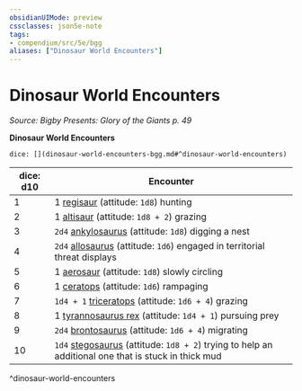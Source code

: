 ```yaml
---
obsidianUIMode: preview
cssclasses: json5e-note
tags:
- compendium/src/5e/bgg
aliases: ["Dinosaur World Encounters"]
---
```

# Dinosaur World Encounters
*Source: Bigby Presents: Glory of the Giants p. 49* 

**Dinosaur World Encounters**

`dice: [](dinosaur-world-encounters-bgg.md#^dinosaur-world-encounters)`

| dice: d10 | Encounter |
|-----------|-----------|
| 1 | 1 [regisaur](5E2014官方资源/bestiary/monstrosity/regisaur-bgg.md) (attitude: `1d8`) hunting |
| 2 | 1 [altisaur](5E2014官方资源/bestiary/monstrosity/altisaur-bgg.md) (attitude: `1d8 + 2`) grazing |
| 3 | `2d4` [ankylosaurus](5E2014官方资源/bestiary/beast/ankylosaurus.md) (attitude: `1d8`) digging a nest |
| 4 | `2d4` [allosaurus](5E2014官方资源/bestiary/beast/allosaurus.md) (attitude: `1d6`) engaged in territorial threat displays |
| 5 | 1 [aerosaur](5E2014官方资源/bestiary/monstrosity/aerosaur-bgg.md) (attitude: `1d8`) slowly circling |
| 6 | 1 [ceratops](5E2014官方资源/bestiary/monstrosity/ceratops-bgg.md) (attitude: `1d6`) rampaging |
| 7 | `1d4 + 1` [triceratops](5E2014官方资源/bestiary/beast/triceratops.md) (attitude: `1d6 + 4`) grazing |
| 8 | 1 [tyrannosaurus rex](5E2014官方资源/bestiary/beast/tyrannosaurus-rex.md) (attitude: `1d4 + 1`) pursuing prey |
| 9 | `2d4` [brontosaurus](5E2014官方资源/bestiary/beast/brontosaurus-mpmm.md) (attitude: `1d6 + 4`) migrating |
| 10 | `1d4` [stegosaurus](5E2014官方资源/bestiary/beast/stegosaurus-mpmm.md) (attitude: `1d8 + 2`) trying to help an additional one that is stuck in thick mud |
^dinosaur-world-encounters